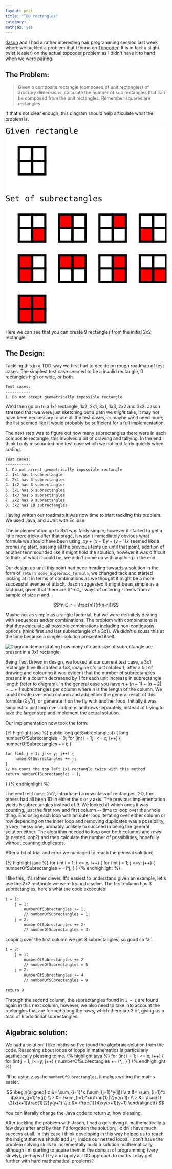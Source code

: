 ```yaml
---
layout: post
title: "TDD rectangles"
category:
mathjax: yes
---
```

[Jason](http://www.codemanship.co.uk/parlezuml/blog/index.php) and I had a
rather interesting pair programming session last week where we tackled a problem
that I found on [Topcoder](http://topcoder.com). It is in fact a slight twist
(easier) on the actual topcoder problem as I didn't have it to hand when we were
pairing.

The Problem:
------------

> Given a composite rectangle (composed of unit rectangles) of arbitrary dimensions, calculate the number of
> sub rectangles that can be composed from the unit rectangles. Remember squares
> are rectangles...

If that's not clear enough, this diagram should help articulate what the problem
is.

![Diagram of 2x2 rectangles and it's 9 subrectangles](/media/img/diagrams/tdd-rectangles/4x4-solution.svg)

Here we can see that you can create 9 rectangles from the initial 2x2 rectangle.

The Design:
-----------
Tackling this in a TDD-way we first had to decide on rough roadmap of
test cases. The simplest test case seemed to be a invalid rectangle,
0 rectangles high or wide, or both.

    Test cases:
    -----------
    1. Do not accept geometrically impossible rectangle

We'd then go on to a 1x1 rectangle, 1x2, 2x1, 3x1, 1x3, 2x2 and 3x2. Jason
stressed that we were just sketching out a path we _might_ take, it may not have
been neccessary to use all the test cases, or maybe we'd need more; the list
seemed like it would probably be sufficient for a full implementation.

The next step was to figure out how many subrectangles there were in each
composite rectangle, this involved a bit of drawing and tallying. In the end I
think I only miscounted one test case which we noticed fairly quickly when
coding.

    Test cases:
    -----------
    1. Do not accept geometrically impossible rectangle
    2. 1x1 has 1 subrectangle
    3. 2x1 has 3 subrectangles
    4. 1x2 has 3 subrectangles
    5. 3x1 has 6 subrectangles
    6. 1x3 has 6 subrectangles
    7. 2x2 has 9 subrectangles
    8. 3x2 has 18 subrectangles

Having written our roadmap it was now time to start tackling this problem. We
used Java, and JUnit with Eclipse.

The implementation up to 3x1 was fairly simple, however it started to get a little
more tricky after that stage, it wasn't immediately obvious what formula we
should have been using, $xy + (x-1)y + (y-1)x$ seemed like a promising
start, passing all the previous tests up until that point, addition of another
term sounded like it might hold the solution, however it was difficult to think
of what it could be, we didn't come up with anything in the end.

Our design up until this point had been heading towards a solution in the form
of `return some_algebraic_formula`, we changed tack and started looking at it in
terms of combinations as we thought it might be a more successful avenue of
attack. Jason suggested it might be as simple as a factorial, given that there
are $^n C_r ways of ordering $r$ items from a sample of size $n$
and...

$$^n C_r = \frac{n!}{r!(n-r)!}$$

Maybe not as simple as a single factorial, but we were definitely dealing with
sequences and/or combinations. The problem with combinations is that they
calculate all possible combinations including non-contiguous options (think
first and last subrectangle of a 3x1). We didn't discuss this at the time
because a simpler solution presented itself.

![Diagram demonstrating how many of each size of subrectangle are present in a
3x1 rectangle](/media/img/diagrams/tdd-rectangles/combination-1.svg)

Being Test Driven in design, we looked at our current test case, a 3x1 rectangle
(I've illustrated a 1x3, imagine it's just rotated!), after a bit of drawing and
colouring it was evident that the number of subrectangles present in a column
decreased by 1 for each unit increase in subrectangle length (refer to diagram). 
In the general case you have $n + (n-1) + (n-2) + \ldots + 1$ subrectangles
per column where $n$ is the length of the column. We could iterate over each
column and add either the general result of this formula ($\Sigma_0^nr$), or
generate it on the fly with another loop. Initially it was simplest to just loop
over columns and rows separately, instead of trying to take the larger step and
implement the actual solution.

Our implementation now took the form:

{% highlight java %}
public long getSubrectangles() {
    long numberOfSubrectangles = 0;
    for (int i = 1; i <= x; i++) {
        numberOfSubrectangles += i;
    }
    
    for (int j = 1; j <= y; j++) {
        numberOfSubrectangles += j;
    }
    // We count the top left 1x1 rectangle twice with this method
    return numberOfSubrectangles - 1;
}
{% endhighlight %}

The next test case: 2x2, introduced a new class of rectangles, 2D, the others
had all been 1D in either the $x$ or $y$ axis. The previous
implementation yields 5 subrectangles instead of 9. We looked at which ones it
was counting, just the first row and first column -- time to loop over the whole
thing. Enclosing each loop with an outer loop iterating over either column or
row depending on the inner loop and removing duplicates was a possibility, a
very messy one, probably unlikely to succeed in being the general solution
either. The algorithm needed to loop over both columns and rows (a nested loop?)
and then calculate the number of possibilities, hopefully without counting
duplicates.

After a bit of trial and error we managed to reach the general solution:

{% highlight java %}
for (int i = 1; i <= x; i++) {
    for (int j = 1; j <=y; j++) {
        numberOfSubrectangles += i*j;
    }
}
{% endhighlight %}

I like this, it's rather clever. It's easiest to understand given an example,
let's use the 2x2 rectangle we were trying to solve. The first column has 3
subrectangles, here's what the code excecutes:

    i = 1:
        j = 1:
            numberOfSubrectangles += 1;
            // numberOfSubrectangles = 1;
        j = 2:
            numberOfSubrectangles += 2;
            // numberOfSubrectangles = 3;

Looping over the first column we get 3 subrectangles, so good so far.

    i = 2:
        j = 1:
            numberOfSubrectangles += 2
            // numberOfSubrectangles = 5
        j = 2:
            numberOfSubrectangles += 4
            // numberOfSubrectangles = 9

    return 9

Through the second column, the subrectangles found in `i = 1` are found again in
this next column, however, we also need to take into account the rectangles that
are formed along the rows, which there are 3 of, giving us a total of 6
additional subrectangles.

Algebraic solution:
-------------------
We had a solution! I like maths so I've found the algebraic solution from the
code. Reasoning about loops of loops in mathematics is particularly
aesthetically pleasing to me.
{% highlight java %}
for (int i = 1; i <= x; i++) {
    for (int j = 1; j <=y; j++) {
        numberOfSubrectangles += i*j;
    }
}
{% endhighlight %}

I'll be using $z$ as the `numberOfSubrectangles`, it makes writing the maths
easier.

$$
\begin{aligned}
 z &= \sum_{i=1}^x (\sum_{j=1}^y(ij)) \\
 z &= \sum_{i=1}^x i(\sum_{j=1}^y(j)) \\
 z &= \sum_{i=1}^xi(\frac{1}{2}y(y+1)) \\
 z &= \frac{1}{2}x(x+1)\frac{1}{2}y(y+1) \\
 z &= \frac{1}{4}xy(x+1)(y+1)
 \end{aligned}
$$

You can literally change the Java code to return $z$, how pleasing.

After tackling the problem with Jason, I had a go solving it mathematically a
few days after and by then I'd forgotten the solution; I didn't have much success at all.
In this case I think developing in this way helped us to reach the insight that
we should add `i*j` inside our nested loops. I don't have the problem solving
skills to incrementally build a solution mathematically, although I'm starting
to aquire them in the domain of programming (very slowly), perhaps if I try and
apply a TDD approach to maths I may get further with hard mathematical problems?
